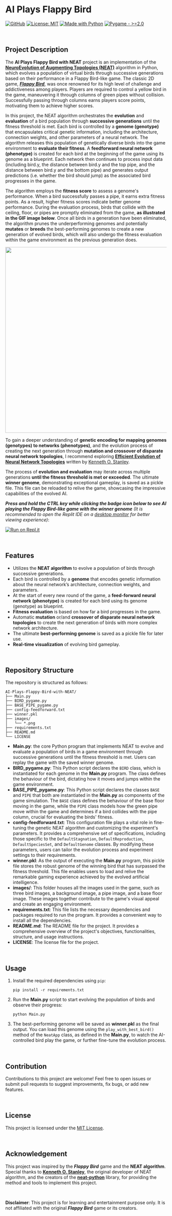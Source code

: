 # AI Plays Flappy Bird
[![GitHub](https://badgen.net/badge/icon/GitHub?icon=github&color=black&label)](https://github.com/MaxineXiong)
[![License: MIT](https://img.shields.io/badge/License-MIT-yellow.svg)](https://opensource.org/licenses/MIT)
[![Made with Python](https://img.shields.io/badge/Python->=3.6-blue?logo=python&logoColor=white)](https://www.python.org)
[![Pygame - >=2.0](https://img.shields.io/badge/Pygame->=2.0-ADFF2F)](https://www.pygame.org/docs/)

<br/>

## **Project Description**

The **AI Plays Flappy Bird with NEAT** project is an implementation of the **[NeuroEvolution of Augmenting Topologies (NEAT)](https://neat-python.readthedocs.io/en/latest/neat_overview.html)** algorithm in Python, which evolves a population of virtual birds through successive generations based on their performance in a Flappy Bird-like game. The classic 2D game, [***Flappy Bird***](https://flappybird.io/), was once renowned for its high level of challenge and addictiveness among players. Players are required to control a yellow bird in the game, maneuvering it through columns of green pipes without collision. Successfully passing through columns earns players score points, motivating them to achieve higher scores.

In this project, the NEAT algorithm orchestrates the **evolution** and **evaluation** of a bird population through **successive generations** until the fitness threshold is met. Each bird is controlled by a **genome (genotype)** that encapsulates critical genetic information, including the architecture, connection weights, and other parameters of a neural network. The algorithm releases this population of genetically diverse birds into the game environment to **evaluate their fitness**. A **feedforward neural network (phenotype)** is created for each bird at the beginning of the game using its genome as a blueprint. Each network then continues to process input data (including bird.y, the distance between bird.y and the top pipe, and the distance between bird.y and the bottom pipe) and generates output predictions (i.e. whether the bird should jump) as the associated bird progresses in the game. 

The algorithm employs the **fitness score** to assess a genome's performance. When a bird successfully passes a pipe, it earns extra fitness points. As a result, higher fitness scores indicate better genome performance. During the evaluation process, birds that collide with the ceiling, floor, or pipes are promptly eliminated from the game, **as illustrated in the GIF image below**. Once all birds in a generation have been eliminated, the algorithm prunes the underperforming genomes and potentially **mutates** or **breeds** the best-performing genomes to create a new generation of evolved birds, which will also undergo the fitness evaluation within the game environment as the previous generation does. 

<p align="center">
  <img src="./images/demo.gif" height=580 />
</p>

To gain a deeper understanding of **genetic encoding for mapping genomes (genotypes) to networks (phenotypes)**, and the evolution process of creating the next generation through **mutation and crossover of disparate neural network topologies**, I recommend exploring [**Efficient Evolution of Neural Network Topologies**](https://nn.cs.utexas.edu/downloads/papers/stanley.cec02.pdf) written by [Kenneth O. Stanley](https://scholar.google.se/citations?user=6Q6oO1MAAAAJ&hl=en). 

The process of **evolution and evaluation** may iterate across multiple generations **until the fitness threshold is met or exceeded**. The ultimate **winner genome**, demonstrating exceptional gameplay, is saved as a pickle file. This file can be reloaded to relive the game, showcasing the impressive capabilities of the evolved AI.

_**Press and hold the CTRL key while clicking the badge icon below to see AI playing the Flappy Bird-like game with the winner genome** (It is recommended to open the Replit IDE on a <ins>desktop monitor</ins> for better viewing experience)_:

[![Run on Repl.it](https://replit.com/badge/github/MaxineXiong/AI-Plays-Flappy-Bird.git)](https://replit.com/@MaxineXiong/AI-Plays-Flappy-Bird?v=1)

<br/>


## **Features**

- Utilizes the **NEAT algorithm** to evolve a population of birds through successive generations.
- Each bird is controlled by a **genome** that encodes genetic information about the neural network’s architecture, connection weights, and parameters.
- At the start of every new round of the game, a **feed-forward neural network (phenotype)** is created for each bird using its genome (genotype) as blueprint.
- **Fitness evaluation** is based on how far a bird progresses in the game.
- Automatic **mutation** or/and **crossover of disparate neural network topologies** to create the next generation of birds with more complex network architecture.
- The ultimate **best-performing genome** is saved as a pickle file for later use.
- **Real-time visualization** of evolving bird gameplay.

<br/>

## **Repository Structure**

The repository is structured as follows:

```
AI-Plays-Flappy-Bird-with-NEAT/
├── Main.py
├── BIRD_pygame.py
├── BASE_PIPE_pygame.py
├── config-feedforward.txt
├── winner.pkl
├── images/
│   └── *.png
├── requirements.txt
├── README.md
└── LICENSE
```

- **Main.py**: the core Python program that implements NEAT to evolve and evaluate a population of birds in a game environment through successive generations until the fitness threshold is met. Users can replay the game with the saved winner genome.
- **BIRD_pygame.py**: This Python script declares the `BIRD` class, which is instantiated for each genome in the **Main.py** program. The class defines the behaviour of the bird, dictating how it moves and jumps within the game environment.
- **BASE_PIPE_pygame.py**: This Python script declares the classes `BASE` and `PIPE` that both are instantiated in the **Main.py** as components of the game simulation. The `BASE` class defines the behaviour of the base floor moving in the game, while the `PIPE` class models how the green pipe move within the game and determines if a bird collides with the pipe column, crucial for evaluating the birds' fitness.
- **config-feedforward.txt**: This configuration file plays a vital role in fine-tuning the genetic NEAT algorithm and customizing the experiment's parameters. It provides a comprehensive set of specifications, including those specific to the `DefaultStagnation`, `DefaultReproduction`, `DefaultSpeciesSet`, and `DefaultGenome` classes. By modifying these parameters, users can tailor the evolution process and experiment settings to their requirements.
- **winner.pkl**: As the output of executing the **Main.py** program, this pickle file stores the robust genome of the winning bird that has surpassed the fitness threshold. This file enables users to load and relive the remarkable gaming experience achieved by the evolved artificial intelligence.
- **images/**: This folder houses all the images used in the game, such as three bird images, a background image, a pipe image, and a base floor image. These images together contribute to the game's visual appeal and create an engaging environment.
- **requirements.txt**: This file lists the necessary dependencies and packages required to run the program. It provides a convenient way to install all the dependencies.
- **README.md**: The README file for the project. It provides a comprehensive overview of the project's objectives, functionalities, structure, and usage instructions.
- **LICENSE**: The license file for the project.

<br/>

## **Usage**

1. Install the required dependencies using `pip`:
    
    ```
    pip install -r requirements.txt
    ```
    
2. Run the **Main.py** script to start evolving the population of birds and observe their progress:
    
    ```
    python Main.py
    ```
    
3. The best-performing genome will be saved as **winner.pkl** as the final output. You can load this genome using the  `play_with_best_bird()` method of the `NeatApp` class, as defined in the **Main.py**, to watch the AI-controlled bird play the game, or further fine-tune the evolution process.

<br/>

## **Contribution**

Contributions to this project are welcome! Feel free to open issues or submit pull requests to suggest improvements, fix bugs, or add new features.

<br/>

## **License**

This project is licensed under the [MIT License](https://choosealicense.com/licenses/mit/).

<br/>

## **Acknowledgement**

This project was inspired by the ***Flappy Bird*** game and the **NEAT algorithm**. Special thanks to [**Kenneth O. Stanley**](https://scholar.google.se/citations?user=6Q6oO1MAAAAJ&hl=en), the original developer of NEAT algorithm, and the creators of the [**neat-python**](https://github.com/CodeReclaimers/neat-python.git) library, for providing the method and tools to implement this project.

<br/>

**Disclaimer**: This project is for learning and entertainment purpose only. It is not affiliated with the original ***Flappy Bird*** game or its creators.
